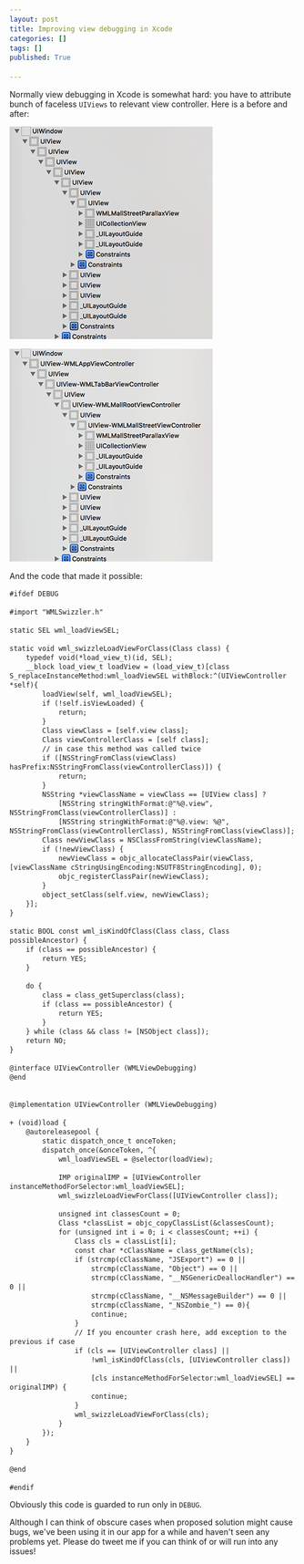 ```yaml
---
layout: post
title: Improving view debugging in Xcode
categories: []
tags: []
published: True

---
```


Normally view debugging in Xcode is somewhat hard: you have to attribute bunch of faceless `UIViews` to relevant view controller. Here is a before and after:

![](/assets/2015-06-16/view-debugging-xcode-before.png)

![](/assets/2015-06-16/view-debugging-xcode-after.png)

And the code that made it possible:

```
#ifdef DEBUG

#import "WMLSwizzler.h"

static SEL wml_loadViewSEL;

static void wml_swizzleLoadViewForClass(Class class) {
    typedef void(*load_view_t)(id, SEL);
    __block load_view_t loadView = (load_view_t)[class S_replaceInstanceMethod:wml_loadViewSEL withBlock:^(UIViewController *self){
        loadView(self, wml_loadViewSEL);
        if (!self.isViewLoaded) {
            return;
        }
        Class viewClass = [self.view class];
        Class viewControllerClass = [self class];
        // in case this method was called twice
        if ([NSStringFromClass(viewClass) hasPrefix:NSStringFromClass(viewControllerClass)]) {
            return;
        }
        NSString *viewClassName = viewClass == [UIView class] ?
            [NSString stringWithFormat:@"%@.view", NSStringFromClass(viewControllerClass)] :
            [NSString stringWithFormat:@"%@.view: %@", NSStringFromClass(viewControllerClass), NSStringFromClass(viewClass)];
        Class newViewClass = NSClassFromString(viewClassName);
        if (!newViewClass) {
            newViewClass = objc_allocateClassPair(viewClass, [viewClassName cStringUsingEncoding:NSUTF8StringEncoding], 0);
            objc_registerClassPair(newViewClass);
        }
        object_setClass(self.view, newViewClass);
    }];
}

static BOOL const wml_isKindOfClass(Class class, Class possibleAncestor) {
    if (class == possibleAncestor) {
        return YES;
    }
    
    do {
        class = class_getSuperclass(class);
        if (class == possibleAncestor) {
            return YES;
        }
    } while (class && class != [NSObject class]);
    return NO;
}

@interface UIViewController (WMLViewDebugging)
@end


@implementation UIViewController (WMLViewDebugging)

+ (void)load {
    @autoreleasepool {
        static dispatch_once_t onceToken;
        dispatch_once(&onceToken, ^{
            wml_loadViewSEL = @selector(loadView);
            
            IMP originalIMP = [UIViewController instanceMethodForSelector:wml_loadViewSEL];
            wml_swizzleLoadViewForClass([UIViewController class]);
            
            unsigned int classesCount = 0;
            Class *classList = objc_copyClassList(&classesCount);
            for (unsigned int i = 0; i < classesCount; ++i) {
                Class cls = classList[i];
                const char *cClassName = class_getName(cls);
                if (strcmp(cClassName, "JSExport") == 0 ||
                    strcmp(cClassName, "Object") == 0 ||
                    strcmp(cClassName, "__NSGenericDeallocHandler") == 0 ||
                    strcmp(cClassName, "__NSMessageBuilder") == 0 ||
                    strcmp(cClassName, "_NSZombie_") == 0){
                    continue;
                }
                // If you encounter crash here, add exception to the previous if case
                if (cls == [UIViewController class] ||
                    !wml_isKindOfClass(cls, [UIViewController class]) ||
                    [cls instanceMethodForSelector:wml_loadViewSEL] == originalIMP) {
                    continue;
                }
                wml_swizzleLoadViewForClass(cls);
            }
        });
    }
}

@end

#endif
```

Obviously this code is guarded to run only in `DEBUG`.

Although I can think of obscure cases when proposed solution might cause bugs, we've been using it in our app for a while and haven't seen any problems yet. Please do tweet me if you can think of or will run into any issues!
